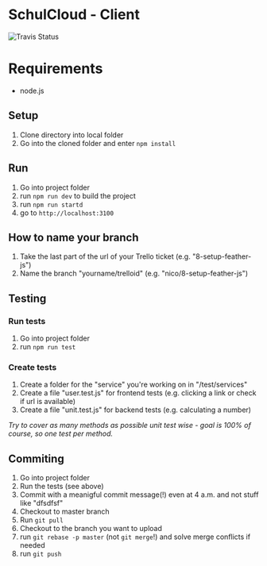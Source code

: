 # SchulCloud - Client

![Travis Status](https://travis-ci.org/schulcloud/schulcloud-client.svg?branch=master)

# Requirements

* node.js

## Setup

1. Clone directory into local folder
2. Go into the cloned folder and enter `npm install`

## Run

1. Go into project folder
2. run `npm run dev` to build the project
3. run `npm run startd` 
4. go to `http://localhost:3100`

## How to name your branch

1. Take the last part of the url of your Trello ticket (e.g. "8-setup-feather-js")
2. Name the branch "yourname/trelloid" (e.g. "nico/8-setup-feather-js")

## Testing

### Run tests

1. Go into project folder
2. run `npm run test`

### Create tests

1. Create a folder for the "service" you're working on in "/test/services"
2. Create a file "user.test.js" for frontend tests (e.g. clicking a link or check if url is available)
3. Create a file "unit.test.js" for backend tests (e.g. calculating a number)

*Try to cover as many methods as possible unit test wise - goal is 100% of course, so one test per method.*

## Commiting

1. Go into project folder
2. Run the tests (see above)
3. Commit with a meanigful commit message(!) even at 4 a.m. and not stuff like "dfsdfsf"
4. Checkout to master branch
5. Run `git pull`
6. Checkout to the branch you want to upload
7. run `git rebase -p master` (not `git merge`!) and solve merge conflicts if needed
8. run `git push`
